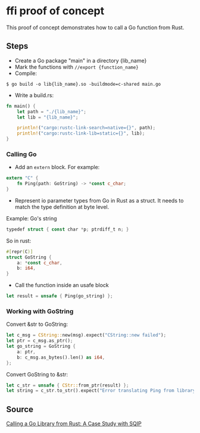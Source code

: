 # ffi proof of concept

This proof of concept demonstrates how to call a Go function from Rust.

## Steps

* Create a Go package "main" in a directory {lib_name}
* Mark the functions with `//export {function_name}`
* Compile:

```
$ go build -o lib{lib_name}.so -buildmode=c-shared main.go
```

* Write a build.rs:

```rust
fn main() {
    let path = "./{lib_name}";
    let lib = "{lib_name}";

    println!("cargo:rustc-link-search=native={}", path);
    println!("cargo:rustc-link-lib=static={}", lib);
}
```

### Calling Go

* Add an `extern` block. For example:

```rust
extern "C" {
    fn Ping(path: GoString) -> *const c_char;
}
```

* Represent io parameter types from Go in Rust as a struct. It needs to match the type definition at byte level.

Example: Go's string
```go
typedef struct { const char *p; ptrdiff_t n; }
```

So in rust:
```rust
#[repr(C)]
struct GoString {
    a: *const c_char,
    b: i64,
}
```

* Call the function inside an usafe block

```rust
let result = unsafe { Ping(go_string) };
```

### Working with GoString

Convert &str to GoString:
```rust
let c_msg = CString::new(msg).expect("CString::new failed");
let ptr = c_msg.as_ptr();
let go_string = GoString {
    a: ptr,
    b: c_msg.as_bytes().len() as i64,
};
```

Convert GoString to &str:
```rust
let c_str = unsafe { CStr::from_ptr(result) };
let string = c_str.to_str().expect("Error translating Ping from library");
```

## Source

[Calling a Go Library from Rust: A Case Study with SQIP](https://blog.arranfrance.com/post/cgo-sqip-rust/)